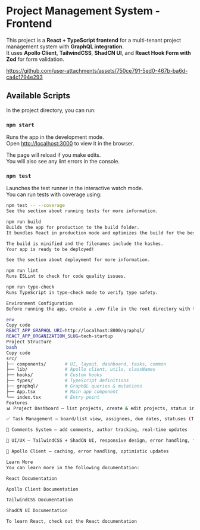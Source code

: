 # Project Management System - Frontend

This project is a **React + TypeScript frontend** for a multi-tenant project management system with **GraphQL integration**.  
It uses **Apollo Client**, **TailwindCSS**, **ShadCN UI**, and **React Hook Form with Zod** for form validation.


https://github.com/user-attachments/assets/750ce791-5ed0-467b-ba6d-ca4c1794e293


## Available Scripts

In the project directory, you can run:

### `npm start`

Runs the app in the development mode.  
Open [http://localhost:3000](http://localhost:3000) to view it in the browser.

The page will reload if you make edits.  
You will also see any lint errors in the console.

### `npm test`

Launches the test runner in the interactive watch mode.  
You can run tests with coverage using:

```bash
npm test -- --coverage
See the section about running tests for more information.

npm run build
Builds the app for production to the build folder.
It bundles React in production mode and optimizes the build for the best performance.

The build is minified and the filenames include the hashes.
Your app is ready to be deployed!

See the section about deployment for more information.

npm run lint
Runs ESLint to check for code quality issues.

npm run type-check
Runs TypeScript in type-check mode to verify type safety.

Environment Configuration
Before running the app, create a .env file in the root directory with the following variables:

env
Copy code
REACT_APP_GRAPHQL_URI=http://localhost:8000/graphql/
REACT_APP_ORGANIZATION_SLUG=tech-startup
Project Structure
bash
Copy code
src/
├── components/       # UI, layout, dashboard, tasks, common
├── lib/              # Apollo client, utils, classNames
├── hooks/            # Custom hooks
├── types/            # TypeScript definitions
├── graphql/          # GraphQL queries & mutations
├── App.tsx           # Main app component
└── index.tsx         # Entry point
Features
📊 Project Dashboard – list projects, create & edit projects, status indicators

✅ Task Management – board/list view, assignees, due dates, statuses (TODO, IN_PROGRESS, DONE)

💬 Comments System – add comments, author tracking, real-time updates

🎨 UI/UX – TailwindCSS + ShadCN UI, responsive design, error handling, form validation

🚀 Apollo Client – caching, error handling, optimistic updates

Learn More
You can learn more in the following documentation:

React Documentation

Apollo Client Documentation

TailwindCSS Documentation

ShadCN UI Documentation

To learn React, check out the React documentation

